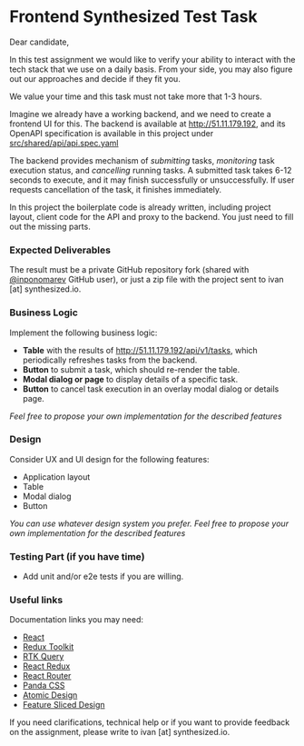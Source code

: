 # Frontend Synthesized Test Task

Dear candidate, 

In this test assignment we would like to verify your ability to interact with the tech stack that we use on a daily basis. From your side, you may also figure out our approaches and decide if they fit you.

We value your time and this task must not take more that 1-3 hours.

Imagine we already have a working backend, and we need to create a frontend UI for this. The backend is available at http://51.11.179.192, and its OpenAPI specification is available in this project under  [src/shared/api/api.spec.yaml](https://github.com/synthesized-io/fe-synthesized-skill-assessment/blob/main/src/shared/api/api.spec.yaml)

The backend provides mechanism of _submitting_ tasks, _monitoring_ task execution status, and _cancelling_ running tasks. A submitted task takes 6-12 seconds to execute, and it may finish successfully or unsuccessfully. If user requests cancellation of the task, it finishes immediately.

In this project the boilerplate code is already written, including project layout, client code for the API and proxy to the backend. You just need to fill out the missing parts. 

### Expected Deliverables

The result must be a private GitHub repository fork (shared with [@inponomarev](https://github.com/inponomarev/) GitHub user), or just a zip file with the project sent to ivan [at] synthesized.io.

### Business Logic
Implement the following business logic:
- **Table** with the results of http://51.11.179.192/api/v1/tasks, which periodically refreshes tasks from the backend.
- **Button** to submit a task, which should re-render the table.
- **Modal dialog or page** to display details of a specific task.
- **Button** to cancel task execution in an overlay modal dialog or details page.

_Feel free to propose your own implementation for the described features_

### Design
Consider UX and UI design for the following features:
- Application layout
- Table
- Modal dialog
- Button

_You can use whatever design system you prefer. Feel free to propose your own implementation for the described features_

### Testing Part (if you have time)
- Add unit and/or e2e tests if you are willing.

### Useful links
Documentation links you may need:
- [React](https://react.dev)
- [Redux Toolkit](https://redux-toolkit.js.org/usage/usage-guide#simplifying-slices-with-createslice)
- [RTK Query](https://redux-toolkit.js.org/rtk-query/overview)
- [React Redux](https://react-redux.js.org/)
- [React Router](https://reactrouter.com/en/main)
- [Panda CSS](https://panda-css.com/docs)
- [Atomic Design](https://atomicdesign.bradfrost.com/chapter-2/)
- [Feature Sliced Design](https://feature-sliced.design/)

If you  need clarifications, technical help or if you want to provide feedback on the assignment, please write to ivan [at] synthesized.io.
